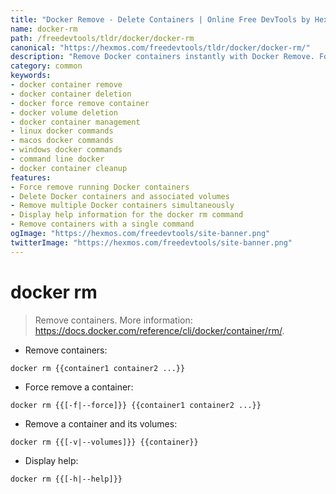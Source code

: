 ```yaml
---
title: "Docker Remove - Delete Containers | Online Free DevTools by Hexmos"
name: docker-rm
path: /freedevtools/tldr/docker/docker-rm
canonical: "https://hexmos.com/freedevtools/tldr/docker/docker-rm/"
description: "Remove Docker containers instantly with Docker Remove. Force remove, delete volumes and manage containers using the command line. Free online tool, no registration required."
category: common
keywords:
- docker container remove
- docker container deletion
- docker force remove container
- docker volume deletion
- docker container management
- linux docker commands
- macos docker commands
- windows docker commands
- command line docker
- docker container cleanup
features:
- Force remove running Docker containers
- Delete Docker containers and associated volumes
- Remove multiple Docker containers simultaneously
- Display help information for the docker rm command
- Remove containers with a single command
ogImage: "https://hexmos.com/freedevtools/site-banner.png"
twitterImage: "https://hexmos.com/freedevtools/site-banner.png"
---
```


# docker rm

> Remove containers.
> More information: <https://docs.docker.com/reference/cli/docker/container/rm/>.

- Remove containers:

`docker rm {{container1 container2 ...}}`

- Force remove a container:

`docker rm {{[-f|--force]}} {{container1 container2 ...}}`

- Remove a container and its volumes:

`docker rm {{[-v|--volumes]}} {{container}}`

- Display help:

`docker rm {{[-h|--help]}}`

